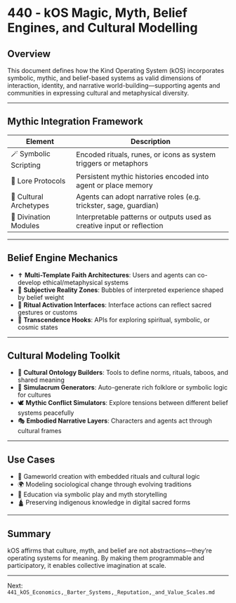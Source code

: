 # 440 - kOS Magic, Myth, Belief Engines, and Cultural Modelling

## Overview
This document defines how the Kind Operating System (kOS) incorporates symbolic, mythic, and belief-based systems as valid dimensions of interaction, identity, and narrative world-building—supporting agents and communities in expressing cultural and metaphysical diversity.

---

## Mythic Integration Framework

| Element | Description |
|---------|-------------|
| 🪄 Symbolic Scripting | Encoded rituals, runes, or icons as system triggers or metaphors |
| 📜 Lore Protocols | Persistent mythic histories encoded into agent or place memory |
| 🧙 Cultural Archetypes | Agents can adopt narrative roles (e.g. trickster, sage, guardian) |
| 🔮 Divination Modules | Interpretable patterns or outputs used as creative input or reflection |

---

## Belief Engine Mechanics

- ✝️ **Multi-Template Faith Architectures**: Users and agents can co-develop ethical/metaphysical systems
- 🧘 **Subjective Reality Zones**: Bubbles of interpreted experience shaped by belief weight
- 🧬 **Ritual Activation Interfaces**: Interface actions can reflect sacred gestures or customs
- 🌌 **Transcendence Hooks**: APIs for exploring spiritual, symbolic, or cosmic states

---

## Cultural Modeling Toolkit

- 🏺 **Cultural Ontology Builders**: Tools to define norms, rituals, taboos, and shared meaning
- 🧩 **Simulacrum Generators**: Auto-generate rich folklore or symbolic logic for cultures
- 🕊️ **Mythic Conflict Simulators**: Explore tensions between different belief systems peacefully
- 🎭 **Embodied Narrative Layers**: Characters and agents act through cultural frames

---

## Use Cases

- 🎨 Gameworld creation with embedded rituals and cultural logic
- 🌍 Modeling sociological change through evolving traditions
- 🧚 Education via symbolic play and myth storytelling
- 🛕 Preserving indigenous knowledge in digital sacred forms

---

## Summary

kOS affirms that culture, myth, and belief are not abstractions—they’re operating systems for meaning. By making them programmable and participatory, it enables collective imagination at scale.

---
Next: `441_kOS_Economics,_Barter_Systems,_Reputation,_and_Value_Scales.md`

